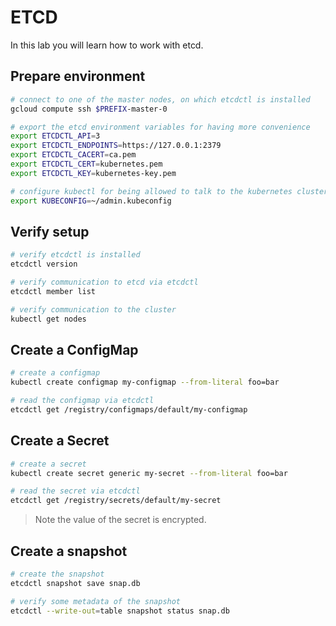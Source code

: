 # ETCD

In this lab you will learn how to work with etcd.

## Prepare environment

```bash
# connect to one of the master nodes, on which etcdctl is installed
gcloud compute ssh $PREFIX-master-0

# export the etcd environment variables for having more convenience
export ETCDCTL_API=3
export ETCDCTL_ENDPOINTS=https://127.0.0.1:2379
export ETCDCTL_CACERT=ca.pem
export ETCDCTL_CERT=kubernetes.pem
export ETCDCTL_KEY=kubernetes-key.pem

# configure kubectl for being allowed to talk to the kubernetes cluster
export KUBECONFIG=~/admin.kubeconfig
```

## Verify setup

```bash
# verify etcdctl is installed
etcdctl version

# verify communication to etcd via etcdctl
etcdctl member list

# verify communication to the cluster
kubectl get nodes
```

## Create a ConfigMap

```bash
# create a configmap
kubectl create configmap my-configmap --from-literal foo=bar

# read the configmap via etcdctl
etcdctl get /registry/configmaps/default/my-configmap
```

## Create a Secret

```bash
# create a secret
kubectl create secret generic my-secret --from-literal foo=bar

# read the secret via etcdctl
etcdctl get /registry/secrets/default/my-secret
```

> Note the value of the secret is encrypted.

## Create a snapshot

```bash
# create the snapshot
etcdctl snapshot save snap.db

# verify some metadata of the snapshot
etcdctl --write-out=table snapshot status snap.db
```
